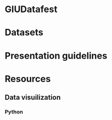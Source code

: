 # GIUDatafest

# Datasets

# Presentation guidelines

# Resources

## Data visuilization

### Python
